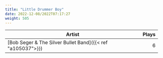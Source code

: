 ```yaml
---
title: "Little Drummer Boy"
date: 2022-12-08/2022T07:17:27
weight: 505
---
```




 Artist | Plays 
----- | -----:
[Bob Seger & The Silver Bullet Band]({{< ref "a105037">}}) | 6
